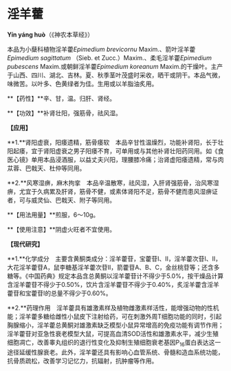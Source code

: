 # 淫羊藿

**Yín yánɡ huò**（《神农本草经》）

本品为小蘖科植物淫羊藿*Epimedium brevicornu* Maxim.、箭叶淫羊藿 *Epimedium sagittatum* （Sieb. et Zucc.）Maxim.、柔毛淫羊藿*Epimedium pubescens* Maxim.或朝鲜淫羊藿*Epimedium koreanum* Maxim.的干燥叶。主产于山西、四川、湖北、吉林。夏、秋季茎叶茂盛时采收，晒干或阴干。本品气微，味微苦。以叶多、色黄绿者为佳。生用或以羊脂油炙用。

**【药性】**辛、甘，温。归肝、肾经。

**【功效】**补肾壮阳，强筋骨，祛风湿。

**【应用】**

**1.**肾阳虚衰，阳痿遗精，筋骨痿软　本品辛甘性温燥烈，功能补肾阳，长于壮阳起痿，宜于肾阳虚衰之男子阳痿不育，可单用或与其他补肾壮阳药同用。如《食医心镜》单用本品浸酒服，以益丈夫兴阳，理腰膝冷痛；治肾虚阳痿遗精，常与肉苁蓉、巴戟天、杜仲等同用。

**2.**风寒湿痹，麻木拘挛　本品辛温散寒，祛风湿，入肝肾强筋骨，治风寒湿痹，尤宜于久病累及肝肾，筋骨不健，或素体肾阳不足，筋骨不健而患风湿痹证者，可与威灵仙、巴戟天、附子等同用。

**【用法用量】**煎服，6～10g。

**【使用注意】**阴虚火旺者不宜使用。

**【现代研究】**

**1.**化学成分　主要含黄酮类成分：淫羊藿苷，宝藿苷Ⅰ、Ⅱ，淫羊藿次苷Ⅰ、Ⅱ，大花淫羊藿苷A，鼠李糖基淫羊藿次苷Ⅱ，箭藿苷A、B、C，金丝桃苷等；还含多糖等。《中国药典》规定本品含总黄酮以淫羊藿苷计不得少于5.0%，按干燥品计算含淫羊藿苷不得少于0.50%，饮片含淫羊藿苷不得少于0.40%，炙淫羊藿含淫羊藿苷和宝藿苷Ⅰ的总量不得少于0.60%。

**2.**药理作用　淫羊藿具有雄激素样及植物雌激素样活性，能增强动物的性机能；淫羊藿多糖给雌性小鼠皮下注射给药，可在刺激外周T细胞功能的同时，引起胸腺缩小，淫羊藿总黄酮对雄激素缺乏模型小鼠异常增高的免疫功能有调节作用；淫羊藿苷对亚急性衰老模型大鼠，可提高血清SOD活性和雄激素水平，减少生殖细胞凋亡，改善睾丸组织的退行性变化及抑制生殖细胞衰老基因P<sub>16</sub>蛋白表达这一途径延缓性腺衰老。此外，淫羊藿还具有影响心血管系统、骨髓和造血系统功能，抗骨质疏松，改善学习记忆力，抗辐射，抗肿瘤等作用。